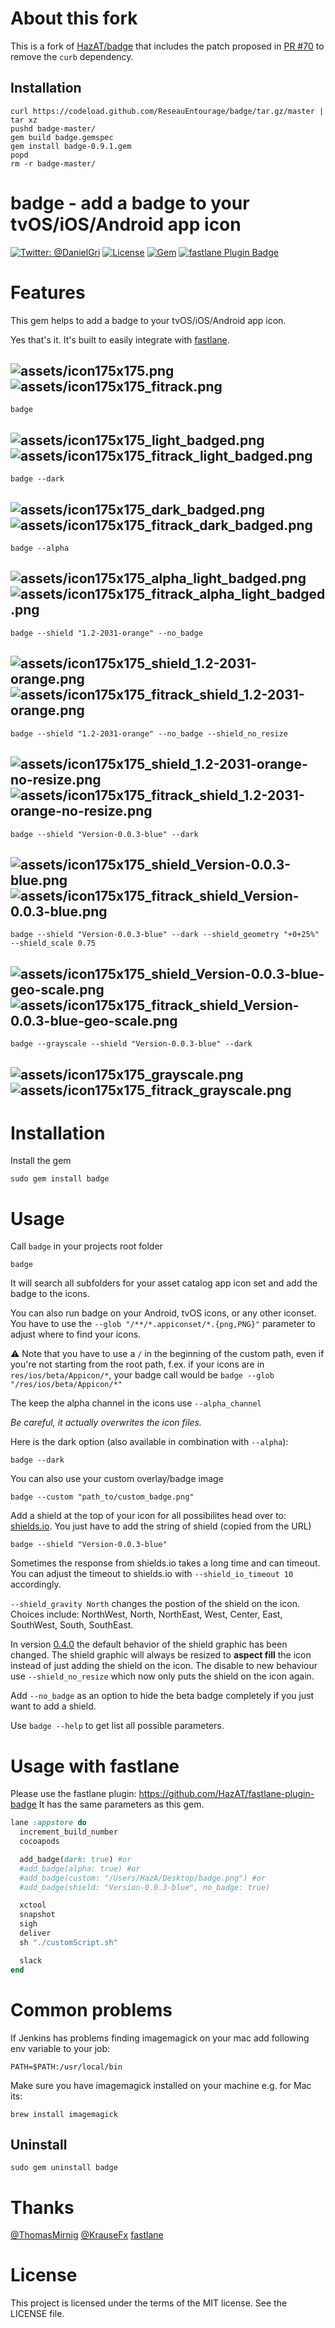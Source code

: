 About this fork
===========
This is a fork of [HazAT/badge](https://github.com/HazAT/badge) that includes the patch proposed in [PR #70](https://github.com/HazAT/badge/pull/70) to remove the `curb` dependency.

## Installation
```
curl https://codeload.github.com/ReseauEntourage/badge/tar.gz/master | tar xz
pushd badge-master/
gem build badge.gemspec
gem install badge-0.9.1.gem
popd
rm -r badge-master/
```

badge - add a badge to your tvOS/iOS/Android app icon
============

[![Twitter: @DanielGri](https://img.shields.io/badge/contact-@DanielGri-blue.svg?style=flat)](https://twitter.com/DanielGri)
[![License](http://img.shields.io/badge/license-MIT-green.svg?style=flat)](https://github.com/HazAT/badge/blob/master/LICENSE)
[![Gem](https://img.shields.io/gem/v/badge.svg?style=flat)](http://rubygems.org/gems/badge)
[![fastlane Plugin Badge](https://rawcdn.githack.com/fastlane/fastlane/master/fastlane/assets/plugin-badge.svg)](https://rubygems.org/gems/fastlane-plugin-badge)

# Features

This gem helps to add a badge to your tvOS/iOS/Android app icon.

Yes that's it.
It's built to easily integrate with [fastlane](https://github.com/fastlane/fastlane).

![assets/icon175x175.png](assets/icon175x175.png?raw=1) ![assets/icon175x175_fitrack.png](assets/icon175x175_fitrack.png?raw=1)
---
```
badge
```

![assets/icon175x175_light_badged.png](assets/icon175x175_light_badged.png?raw=1) ![assets/icon175x175_fitrack_light_badged.png](assets/icon175x175_fitrack_light_badged.png?raw=1)
---
```
badge --dark
```

![assets/icon175x175_dark_badged.png](assets/icon175x175_dark_badged.png?raw=1) ![assets/icon175x175_fitrack_dark_badged.png](assets/icon175x175_fitrack_dark_badged.png?raw=1)
---
```
badge --alpha
```

![assets/icon175x175_alpha_light_badged.png](assets/icon175x175_alpha_light_badged.png?raw=1) ![assets/icon175x175_fitrack_alpha_light_badged.png](assets/icon175x175_fitrack_alpha_light_badged.png?raw=1)
---
```
badge --shield "1.2-2031-orange" --no_badge
```

![assets/icon175x175_shield_1.2-2031-orange.png](assets/icon175x175_shield_1.2-2031-orange.png?raw=1) ![assets/icon175x175_fitrack_shield_1.2-2031-orange.png](assets/icon175x175_fitrack_shield_1.2-2031-orange.png?raw=1)
---
```
badge --shield "1.2-2031-orange" --no_badge --shield_no_resize
```

![assets/icon175x175_shield_1.2-2031-orange-no-resize.png](assets/icon175x175_shield_1.2-2031-orange-no-resize.png?raw=1) ![assets/icon175x175_fitrack_shield_1.2-2031-orange-no-resize.png](assets/icon175x175_fitrack_shield_1.2-2031-orange-no-resize.png?raw=1)
---
```
badge --shield "Version-0.0.3-blue" --dark
```

![assets/icon175x175_shield_Version-0.0.3-blue.png](assets/icon175x175_shield_Version-0.0.3-blue.png?raw=1) ![assets/icon175x175_fitrack_shield_Version-0.0.3-blue.png](assets/icon175x175_fitrack_shield_Version-0.0.3-blue.png?raw=1)
---
```
badge --shield "Version-0.0.3-blue" --dark --shield_geometry "+0+25%" --shield_scale 0.75
```

![assets/icon175x175_shield_Version-0.0.3-blue-geo-scale.png](assets/icon175x175_shield_Version-0.0.3-blue-geo-scale.png?raw=1) ![assets/icon175x175_fitrack_shield_Version-0.0.3-blue-geo-scale.png](assets/icon175x175_fitrack_shield_Version-0.0.3-blue-geo-scale.png?raw=1)
---
```
badge --grayscale --shield "Version-0.0.3-blue" --dark
```

![assets/icon175x175_grayscale.png](assets/icon175x175_grayscale.png?raw=1) ![assets/icon175x175_fitrack_grayscale.png](assets/icon175x175_fitrack_grayscale.png?raw=1)
---

# Installation

Install the gem

    sudo gem install badge


# Usage

Call ```badge``` in your projects root folder

    badge

It will search all subfolders for your asset catalog app icon set and add the badge to the icons.

You can also run badge on your Android, tvOS icons, or any other iconset.
You have to use the `--glob "/**/*.appiconset/*.{png,PNG}"` parameter to adjust where to find your icons.

:warning: Note that you have to use a `/` in the beginning of the custom path, even if you're not starting from the root path, f.ex. if your icons are in `res/ios/beta/Appicon/*`, your badge call would be `badge --glob "/res/ios/beta/Appicon/*"`

The keep the alpha channel in the icons use `--alpha_channel`

*Be careful, it actually overwrites the icon files.*

Here is the dark option (also available in combination with ```--alpha```):

	badge --dark

You can also use your custom overlay/badge image

    badge --custom "path_to/custom_badge.png"

Add a shield at the top of your icon for all possibilites head over to: [shields.io](http://shields.io/). You just have to add the string of shield (copied from the URL)

    badge --shield "Version-0.0.3-blue"
    
Sometimes the response from shields.io takes a long time and can timeout. You can adjust the timeout to shields.io with `--shield_io_timeout 10` accordingly.

`--shield_gravity North` changes the postion of the shield on the icon. Choices include: NorthWest, North, NorthEast, West, Center, East, SouthWest, South, SouthEast.

In version [0.4.0](https://github.com/HazAT/badge/releases/tag/0.4.0) the default behavior of the shield graphic has been changed. The shield graphic will always be resized to **aspect fill** the icon instead of just adding the shield on the icon. The disable to new behaviour use `--shield_no_resize` which now only puts the shield on the icon again.

Add ```--no_badge``` as an option to hide the beta badge completely if you just want to add a shield.

Use `badge --help` to get list all possible parameters.

# Usage with fastlane

Please use the fastlane plugin: https://github.com/HazAT/fastlane-plugin-badge
It has the same parameters as this gem.

```ruby
lane :appstore do
  increment_build_number
  cocoapods

  add_badge(dark: true) #or
  #add_badge(alpha: true) #or
  #add_badge(custom: "/Users/HazA/Desktop/badge.png") #or
  #add_badge(shield: "Version-0.0.3-blue", no_badge: true)

  xctool
  snapshot
  sigh
  deliver
  sh "./customScript.sh"

  slack
end
```

# Common problems

If Jenkins has problems finding imagemagick on your mac add following env variable to your job:

	PATH=$PATH:/usr/local/bin

Make sure you have imagemagick installed on your machine e.g. for Mac its:

	brew install imagemagick

## Uninstall

	sudo gem uninstall badge

# Thanks
[@ThomasMirnig](https://twitter.com/ThomasMirnig) [@KrauseFx](https://twitter.com/KrauseFx) [fastlane](https://github.com/fastlane/fastlane)

# License
This project is licensed under the terms of the MIT license. See the LICENSE file.

